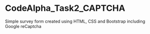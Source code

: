 # CodeAlpha_Task2_CAPTCHA
Simple survey form created using HTML, CSS and Bootstrap including Google reCaptcha
